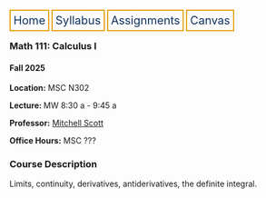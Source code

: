 <html lang="en-US">
<head>
<style>
th, td {
  border-style: none;

body {
  margin: 0;
  font-family: Arial, Helvetica, sans-serif;
}

.topnav {
  overflow: hidden;
  background-color: #333;
}

.topnav a {
  float: left;
  color: #0E315F;
  border:2px solid #E69F0A;
  text-align: center;
  padding: 20px 24px;
  text-decoration: none;
  font-size: 17px;
}

.topnav a:hover {
  background-color: #ddd;
  color: black;
}

.topnav a.active {
  background-color: #04AA6D;
  color: white;
}
}
</style>
</head>
<body>
 
  
 <div class= "topnav">
  <a style = "color: #0E315F; font-size: 20px; border: 2px solid #E69F0A; padding: 5px; text-decoration: none;" href="./home.html">Home</a>
  <a style = "color: #0E315F; font-size: 20px; border: 2px solid #E69F0A; padding: 5px; text-decoration: none;" href="./syllabus.html">Syllabus</a>
  <a style = "color: #0E315F; font-size: 20px; border: 2px solid #E69F0A; padding: 5px; text-decoration: none;" href="./assignments.html">Assignments</a>
  <a style = "color: #0E315F; font-size: 20px; border: 2px solid #E69F0A; padding: 5px; text-decoration: none;" href="https://canvas.emory.edu">Canvas</a>
  
 </div>

<section>
<article>
<h1>Math 111: Calculus I</h1>
<h4>Fall 2025</h4>
<p><strong>Location:</strong> MSC N302</p>
<p><strong>Lecture: </strong> MW 8:30 a - 9:45 a</p>
<p><strong>Professor:</strong> <a href = "https://mtscott.github.io/"> Mitchell Scott</a></p>
<p><strong>Office Hours:</strong> MSC ???</p>

<h3>Course Description</h3>
<p> Limits, continuity, derivatives, antiderivatives, the definite integral.</p>
</article>
</section>


</body>
</html>